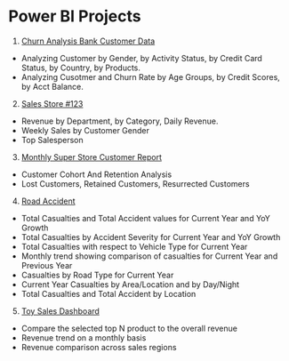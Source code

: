 # Power BI Projects

1. [Churn Analysis Bank Customer Data](https://github.com/DinhNhatAnh/Power-BI-Projects/blob/main/Churn%20Analysis.pdf)

- Analyzing Customer by Gender, by Activity Status, by Credit Card Status, by Country, by Products.
- Analyzing Cusotmer and Churn Rate by Age Groups, by Credit Scores, by Acct Balance.
2. [Sales Store #123](https://github.com/DinhNhatAnh/Power-BI-Projects/blob/main/Sales%20Store%20%23123.pdf)
- Revenue by Department, by Category, Daily Revenue.
- Weekly Sales by Customer Gender
- Top Salesperson
3. [Monthly Super Store Customer Report](https://github.com/DinhNhatAnh/Power-BI-Projects/blob/main/SuperStore.pdf)
- Customer Cohort And Retention Analysis
- Lost Customers, Retained Customers, Resurrected Customers
4. [Road Accident](https://github.com/DinhNhatAnh/Power-BI-Projects/blob/main/Road%20Accident%20Project.pdf)
- Total Casualties and Total Accident values for Current Year and YoY Growth
- Total Casualties by Accident Severity for Current Year and YoY Growth
- Total Casualties with respect to Vehicle Type for Current Year
- Monthly trend showing comparison of casualties for Current Year and Previous Year
- Casualties by Road Type for Current Year
- Current Year Casualties by Area/Location and by Day/Night
- Total Casualties and Total Accident by Location
5. [Toy Sales Dashboard](https://github.com/DinhNhatAnh/Power-BI-Projects/blob/main/Toy%20Sales%20Dashboard.pdf)
- Compare the selected top N product to the overall revenue
- Revenue trend on a monthly basis
- Revenue comparison across sales regions
